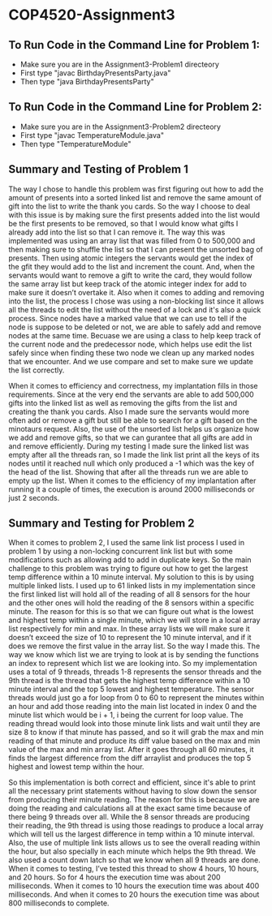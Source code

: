 # COP4520-Assignment3

## To Run Code in the Command Line for Problem 1:
* Make sure you are in the Assignment3-Problem1 directeory
* First type "javac BirthdayPresentsParty.java"
* Then type "java BirthdayPresentsParty"

## To Run Code in the Command Line for Problem 2:
* Make sure you are in the Assignment3-Problem2 directeory
* First type "javac TemperatureModule.java"
* Then type "TemperatureModule"

## Summary and Testing of Problem 1
The way I chose to handle this problem was first figuring out how to add the amount of presents into a sorted linked list and remove the same amount of gift into the list to write the thank you cards. So the way I choose to deal with this issue is by making sure the first presents added into the list would be the first presents to be removed, so that I would know what gifts I already add into the list so that I can remove it. The way this was implemented was using an array list that was filled from 0 to 500,000 and then making sure to shuffle the list so that I can present the unsorted bag of presents. Then using atomic integers the servants would get the index of the gfit they would add to the list and increment the count. And, when the servants would want to remove a gift to write the card, they would follow the same array list but keep track of the atomic integer index for add to make sure it doesn’t overtake it. Also when it comes to adding and removing into the list, the process I chose was using a non-blocking list since it allows all the threads to edit the list without the need of a lock and it's also a quick process. Since nodes have a marked value that we can use to tell if the node is suppose to be deleted or not, we are able to safely add and remove nodes at the same time. Becuase we are using a class to help keep track of the current node and the predecessor node, which helps use edit the list safely since when finding these two node we clean up any marked nodes that we encounter. And we use compare and set to make sure we update the list correctly.

When it comes to efficiency and correctness, my implantation fills in those requirements. Since at the very end the servants are able to add 500,000 gifts into the linked list as well as removing the gifts from the list and creating the thank you cards. Also I made sure the servants would more often add or remove a gift but still be able to search for a gift based on the minotaurs request. Also, the use of the unsorted list helps us organize how we add and remove gifts, so that we can gurantee that all gifts are add in and remove efficiently. During my testing I made sure the linked list was empty after all the threads ran, so I made the link list print all the keys of its nodes until it reached null which only produced a -1 which was the key of the head of the list. Showing that after all the threads run we are able to empty up the list. When it comes to the efficiency of my implantation after running it a couple of times, the execution is around 2000 milliseconds or just 2 seconds. 

## Summary and Testing for Problem 2
When it comes to problem 2, I used the same link list process I used in problem 1 by using a non-locking concurrent link list but with some modifications such as allowing add to add in duplicate keys. So the main challenge to this problem was trying to figure out how to get the largest temp difference within a 10 minute interval. My solution to this is by using multiple linked lists. I used up to 61 linked lists in my implementation since the first linked list will hold all of the reading of all 8 sensors for the hour and the other ones will hold the reading  of the 8 sensors within a specific minute. The reason for this is so that we can figure out what is the lowest and highest temp within a single minute, which we will store in a local array list respectively for min and max. In these array lists we will make sure it doesn’t exceed the size of 10 to represent the 10 minute interval, and if it does we remove the first value in the array list. So the way I made this. The way we know which list we are trying to look at is by sending the functions an index to represent which list we are looking into.  So my implementation uses a total of 9 threads, threads 1-8 represents the sensor threads and the 9th thread is the thread that gets the highest temp difference within a 10 minute interval and the top 5 lowest and highest temperature.  The sensor threads would just go a for loop from 0 to 60 to represent the minutes within an hour and add those reading into the main list located in index 0 and the minute list which would be i + 1, i being the current for loop value. The reading thread would look into those minute link lists and wait until they are size 8 to know if that minute has passed, and so it will grab the max and min reading of that minute and produce its diff value based on the max and min value of the max and min array list. After it goes through all 60 minutes, it finds the largest difference from the diff arraylist and produces the top 5 highest and lowest temp within the hour.

So this implementation is both correct and efficient, since it's able to print all the necessary print statements without having to slow down the sensor from producing their minute reading. The reason for this is because we are doing the reading and calculations all at the exact same time because of there being 9 threads over all. While the 8 sensor threads are producing their reading, the 9th thread is using those readings to produce a local array which will tell us the largest difference in temp within a 10 minute interval. Also, the use of multiple link lists allows us to see the overall reading within the hour, but also specially in each minute which helps the 9th thread. We also used a count down latch so that we know when all 9 threads are done. When it comes to testing, I’ve tested this thread to show 4 hours, 10 hours, and 20 hours. So for 4 hours the execution time was about 200 milliseconds. When it comes to 10 hours the execution time was about 400 milliseconds. And when it comes to 20 hours the execution time was about 800 milliseconds to complete. 
